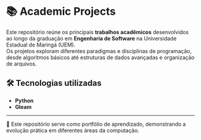 # 📚 Academic Projects  

Este repositório reúne os principais **trabalhos acadêmicos** desenvolvidos ao longo da graduação em **Engenharia de Software** na Universidade Estadual de Maringá (UEM).  
Os projetos exploram diferentes paradigmas e disciplinas de programação, desde algoritmos básicos até estruturas de dados avançadas e organização de arquivos.  

## 🛠️ Tecnologias utilizadas
- **Python**
- **Gleam**

---

📌 Este repositório serve como portfólio de aprendizado, demonstrando a evolução prática em diferentes áreas da computação.
